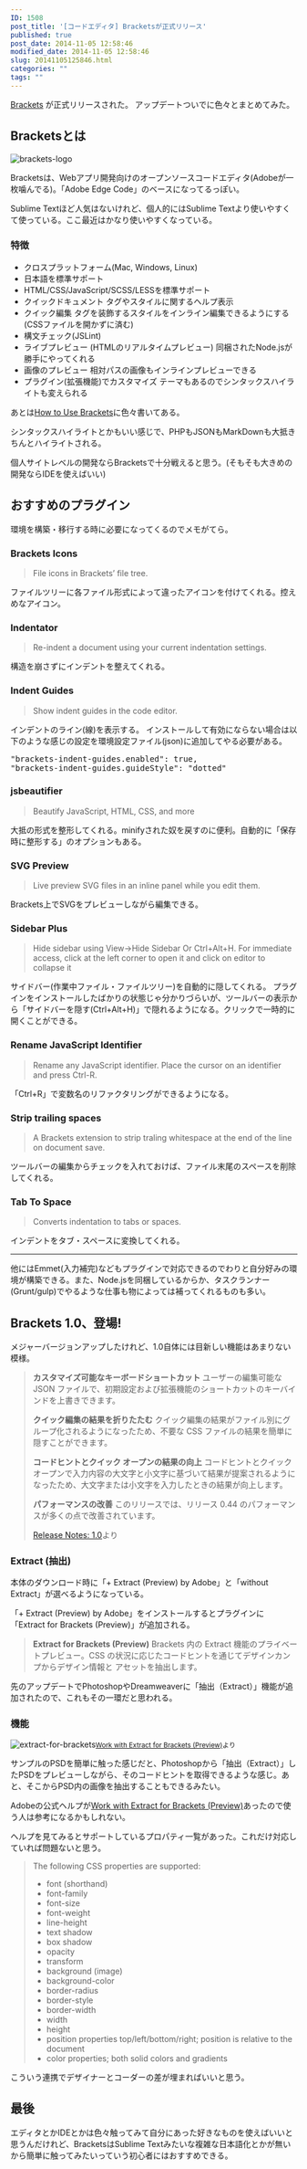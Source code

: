 ```yaml
---
ID: 1508
post_title: '[コードエディタ] Bracketsが正式リリース'
published: true
post_date: 2014-11-05 12:58:46
modified_date: 2014-11-05 12:58:46
slug: 20141105125846.html
categories: ""
tags: ""
---
```

<a href="http://brackets.io/">Brackets</a> が正式リリースされた。
アップデートついでに色々とまとめてみた。
<!--more-->
<h2>Bracketsとは</h2>
<img alt="brackets-logo" src="[cfview name='img_1']">

Bracketsは、Webアプリ開発向けのオープンソースコードエディタ(Adobeが一枚噛んでる)。「Adobe Edge Code」のベースになってるっぽい。

Sublime Textほど人気はないけれど、個人的にはSublime Textより使いやすくて使っている。ここ最近はかなり使いやすくなっている。

<h3>特徴</h3>
<ul>
<li>クロスプラットフォーム(Mac, Windows, Linux)</li>
<li>日本語を標準サポート</li>
<li>HTML/CSS/JavaScript/SCSS/LESSを標準サポート</li>
<li>クイックドキュメント 
タグやスタイルに関するヘルプ表示</li>
<li>クイック編集 
タグを装飾するスタイルをインライン編集できるようにする(CSSファイルを開かずに済む)</li>
<li>構文チェック(JSLint)</li>
<li>ライブプレビュー (HTMLのリアルタイムプレビュー) 
同梱されたNode.jsが勝手にやってくれる</li>
<li>画像のプレビュー 
相対パスの画像もインラインプレビューできる</li>
<li>プラグイン(拡張機能)でカスタマイズ 
テーマもあるのでシンタックスハイライトも変えられる</li>
</ul>

あとは<a href="https://github.com/adobe/brackets/wiki/How-to-Use-Brackets">How to Use Brackets</a>に色々書いてある。

シンタックスハイライトとかもいい感じで、PHPもJSONもMarkDownも大抵きちんとハイライトされる。

個人サイトレベルの開発ならBracketsで十分戦えると思う。(そもそも大きめの開発ならIDEを使えばいい)


<h2>おすすめのプラグイン</h2>
環境を構築・移行する時に必要になってくるのでメモがてら。

<h3>Brackets Icons</h3>
<blockquote>
  File icons in Brackets’ file tree.
</blockquote>
ファイルツリーに各ファイル形式によって違ったアイコンを付けてくれる。控えめなアイコン。

<h3>Indentator</h3>
<blockquote>
  Re-indent a document using your current indentation settings.
</blockquote>
構造を崩さずにインデントを整えてくれる。

<h3>Indent Guides</h3>
<blockquote>
  Show indent guides in the code editor.
</blockquote>
インデントのライン(線)を表示する。 
インストールして有効にならない場合は以下のような感じの設定を環境設定ファイル(json)に追加してやる必要がある。
<pre>"brackets-indent-guides.enabled": true,
"brackets-indent-guides.guideStyle": "dotted"</pre>

<h3>jsbeautifier</h3>
<blockquote>
  Beautify JavaScript, HTML, CSS, and more
</blockquote>
大抵の形式を整形してくれる。minifyされた奴を戻すのに便利。自動的に「保存時に整形する」のオプションもある。

<h3>SVG Preview</h3>
<blockquote>
  Live preview SVG files in an inline panel while you edit them.
</blockquote>
Brackets上でSVGをプレビューしながら編集できる。

<h3>Sidebar Plus</h3>
<blockquote>
  Hide sidebar using View-&gt;Hide Sidebar Or Ctrl+Alt+H. For immediate access, click at the left corner to open it and click on editor to collapse it
</blockquote>
サイドバー(作業中ファイル・ファイルツリー)を自動的に隠してくれる。 
プラグインをインストールしたばかりの状態じゃ分かりづらいが、ツールバーの表示から「サイドバーを隠す(Ctrl+Alt+H)」で隠れるようになる。クリックで一時的に開くことができる。

<h3>Rename JavaScript Identifier</h3>
<blockquote>
  Rename any JavaScript identifier. Place the cursor on an identifier and press Ctrl-R.
</blockquote>
「Ctrl+R」で変数名のリファクタリングができるようになる。

<h3>Strip trailing spaces</h3>
<blockquote>
  A Brackets extension to strip traling whitespace at the end of the line on document save.
</blockquote>
ツールバーの編集からチェックを入れておけば、ファイル末尾のスペースを削除してくれる。

<h3>Tab To Space</h3>
<blockquote>
  Converts indentation to tabs or spaces.
</blockquote>
インデントをタブ・スペースに変換してくれる。

<hr>

他にはEmmet(入力補完)などもプラグインで対応できるのでわりと自分好みの環境が構築できる。また、Node.jsを同梱しているからか、タスクランナー(Grunt/gulp)でやるような仕事も物によっては補ってくれるものも多い。


<h2>Brackets 1.0、登場!</h2>
メジャーバージョンアップしたけれど、1.0自体には目新しい機能はあまりない模様。

<blockquote>
  <strong>カスタマイズ可能なキーボードショートカット</strong> 
  ユーザーの編集可能な JSON ファイルで、初期設定および拡張機能のショートカットのキーバインドを上書きできます。
  
  <strong>クイック編集の結果を折りたたむ</strong> 
  クイック編集の結果がファイル別にグループ化されるようになったため、不要な CSS ファイルの結果を簡単に隠すことができます。
  
  <strong>コードヒントとクイック オープンの結果の向上</strong> 
  コードヒントとクイックオープンで入力内容の大文字と小文字に基づいて結果が提案されるようになったため、大文字または小文字を入力したときの結果が向上します。
  
  <strong>パフォーマンスの改善</strong> 
  このリリースでは、リリース 0.44 のパフォーマンスが多くの点で改善されています。 
<footer><a href="https://github.com/adobe/brackets/wiki/Release-Notes:-1.0">Release Notes: 1.0</a>より</footer>
</blockquote>

<h3>Extract (抽出)</h3>
本体のダウンロード時に「+ Extract (Preview) by Adobe」と「without Extract」が選べるようになっている。

「+ Extract (Preview) by Adobe」をインストールするとプラグインに「Extract for Brackets (Preview)」が追加される。

<blockquote>
  <strong>Extract for Brackets (Preview)</strong> 
  Brackets 内の Extract 機能のプライベートプレビュー。CSS の状況に応じたコードヒントを通じてデザインカンプからデザイン情報と アセットを抽出します。
</blockquote>

先のアップデートでPhotoshopやDreamweaverに「抽出（Extract）」機能が追加されたので、これもその一環だと思われる。

<h3>機能</h3>
<p><img alt="extract-for-brackets" src="[cfview name='img_2']"><small><a href="http://helpx.adobe.com/creative-cloud/help/extract-for-brackets.html">Work with Extract for Brackets (Preview)</a>より</small></p>

サンプルのPSDを簡単に触った感じだと、Photoshopから「抽出（Extract）」したPSDをプレビューしながら、そのコードヒントを取得できるような感じ。あと、そこからPSD内の画像を抽出することもできるみたい。

Adobeの公式ヘルプが<a href="http://helpx.adobe.com/creative-cloud/help/extract-for-brackets.html">Work with Extract for Brackets (Preview)</a>あったので使う人は参考になるかもしれない。

ヘルプを見てみるとサポートしているプロパティ一覧があった。これだけ対応していれば問題ないと思う。

<blockquote>
  The following CSS properties are supported:
  <ul>
  <li>font (shorthand)</li>
  <li>font-family</li>
  <li>font-size</li>
  <li>font-weight</li>
  <li>line-height</li>
  <li>text shadow</li>
  <li>box shadow</li>
  <li>opacity</li>
  <li>transform</li>
  <li>background (image)</li>
  <li>background-color</li>
  <li>border-radius</li>
  <li>border-style</li>
  <li>border-width</li>
  <li>width</li>
  <li>height</li>
  <li>position properties top/left/bottom/right; position is relative to the document</li>
  <li>color properties; both solid colors and gradients</li>
  </ul>
</blockquote>

こういう連携でデザイナーとコーダーの差が埋まればいいと思う。

<h2>最後</h2>
エディタとかIDEとかは色々触ってみて自分にあった好きなものを使えばいいと思うんだけれど、BracketsはSublime Textみたいな複雑な日本語化とかが無いから簡単に触ってみたいっていう初心者にはおすすめできる。